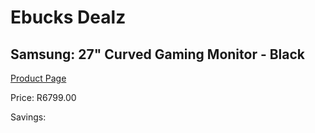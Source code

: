 
# Ebucks Dealz
## Samsung: 27" Curved Gaming Monitor - Black
[Product Page](https://www.ebucks.com/web/shop/productSelected.do?prodId=1066104291&catId=714946558)

Price: R6799.00

Savings: 


	
